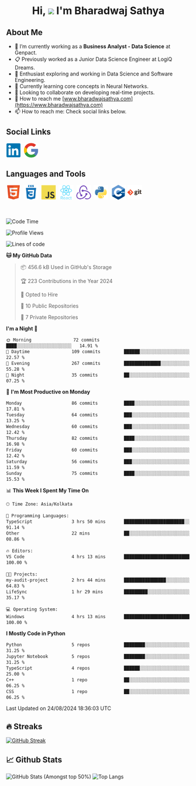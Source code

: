 <h1 align="center"> Hi, <img src="https://media.giphy.com/media/hvRJCLFzcasrR4ia7z/giphy.gif" width="30px"/> I'm Bharadwaj Sathya</h1>

## About Me

- 💼 I’m currently working as a <strong>Business Analyst - Data Science</strong> at Genpact.
- 📋 Previously worked as a Junior Data Science Engineer at LogiQ Dreams.
- 🧭 Enthusiast exploring and working in Data Science and Software Engineering.
- 🌱 Currently learning core concepts in Neural Networks.
- 💞️ Looking to collaborate on developing real-time projects.
- 👀 How to reach me [www.bharadwajsathya.com](https://www.bharadwajsathya.com)
- 📫 How to reach me: Check social links below.

## Social Links

<div>
  <img src="https://github.com/devicons/devicon/blob/master/icons/linkedin/linkedin-original.svg" title="Linked In" alt="Linked In" width="40" height="40" />&nbsp;
  <img src="https://github.com/devicons/devicon/blob/master/icons/google/google-original.svg" title="Gmail" alt="Gmail" width="40" height="40" />&nbsp;
</div>

## Languages and Tools

<div>
  <img src="https://github.com/devicons/devicon/blob/master/icons/html5/html5-original.svg" title="HTML5" alt="HTML" width="40" height="40" />&nbsp;
  <img src="https://github.com/devicons/devicon/blob/master/icons/css3/css3-plain-wordmark.svg" title="CSS3" alt="CSS" width="40" height="40" />&nbsp;
  <img src="https://github.com/devicons/devicon/blob/master/icons/javascript/javascript-original.svg" title="JavaScript" alt="JavaScript" width="40" height="40" />&nbsp;
  <img src="https://github.com/devicons/devicon/blob/master/icons/react/react-original-wordmark.svg" title="React" alt="React" width="40" height="40" />&nbsp;
  <img src="https://github.com/devicons/devicon/blob/master/icons/redux/redux-original.svg" title="Redux" alt="Redux" width="40" height="40" />&nbsp;
  <img src="https://github.com/devicons/devicon/blob/master/icons/python/python-original.svg" title="Python" alt="Python" width="40" height="40" />&nbsp;
  <img src="https://github.com/devicons/devicon/blob/master/icons/cplusplus/cplusplus-original.svg" title="C++" alt="C++" width="40" height="40" />
  <img src="https://github.com/devicons/devicon/blob/master/icons/git/git-original-wordmark.svg" title="Git" alt="Git" width="40" height="40" />
</div>
<br></br>

<!--START_SECTION:waka-->
![Code Time](http://img.shields.io/badge/Code%20Time-349%20hrs%2048%20mins-blue)

![Profile Views](http://img.shields.io/badge/Profile%20Views-3-blue)

![Lines of code](https://img.shields.io/badge/From%20Hello%20World%20I%27ve%20Written-3.3%20million%20lines%20of%20code-blue)

**🐱 My GitHub Data** 

> 📦 456.6 kB Used in GitHub's Storage 
 > 
> 🏆 223 Contributions in the Year 2024
 > 
> 💼 Opted to Hire
 > 
> 📜 10 Public Repositories 
 > 
> 🔑 7 Private Repositories 
 > 
**I'm a Night 🦉** 

```text
🌞 Morning                72 commits          ████░░░░░░░░░░░░░░░░░░░░░   14.91 % 
🌆 Daytime                109 commits         ██████░░░░░░░░░░░░░░░░░░░   22.57 % 
🌃 Evening                267 commits         ██████████████░░░░░░░░░░░   55.28 % 
🌙 Night                  35 commits          ██░░░░░░░░░░░░░░░░░░░░░░░   07.25 % 
```
📅 **I'm Most Productive on Monday** 

```text
Monday                   86 commits          ████░░░░░░░░░░░░░░░░░░░░░   17.81 % 
Tuesday                  64 commits          ███░░░░░░░░░░░░░░░░░░░░░░   13.25 % 
Wednesday                60 commits          ███░░░░░░░░░░░░░░░░░░░░░░   12.42 % 
Thursday                 82 commits          ████░░░░░░░░░░░░░░░░░░░░░   16.98 % 
Friday                   60 commits          ███░░░░░░░░░░░░░░░░░░░░░░   12.42 % 
Saturday                 56 commits          ███░░░░░░░░░░░░░░░░░░░░░░   11.59 % 
Sunday                   75 commits          ████░░░░░░░░░░░░░░░░░░░░░   15.53 % 
```


📊 **This Week I Spent My Time On** 

```text
🕑︎ Time Zone: Asia/Kolkata

💬 Programming Languages: 
TypeScript               3 hrs 50 mins       ███████████████████████░░   91.14 % 
Other                    22 mins             ██░░░░░░░░░░░░░░░░░░░░░░░   08.86 % 

🔥 Editors: 
VS Code                  4 hrs 13 mins       █████████████████████████   100.00 % 

🐱‍💻 Projects: 
my-audit-project         2 hrs 44 mins       ████████████████░░░░░░░░░   64.83 % 
LifeSync                 1 hr 29 mins        █████████░░░░░░░░░░░░░░░░   35.17 % 

💻 Operating System: 
Windows                  4 hrs 13 mins       █████████████████████████   100.00 % 
```

**I Mostly Code in Python** 

```text
Python                   5 repos             ████████░░░░░░░░░░░░░░░░░   31.25 % 
Jupyter Notebook         5 repos             ████████░░░░░░░░░░░░░░░░░   31.25 % 
TypeScript               4 repos             ██████░░░░░░░░░░░░░░░░░░░   25.00 % 
C++                      1 repo              ██░░░░░░░░░░░░░░░░░░░░░░░   06.25 % 
CSS                      1 repo              ██░░░░░░░░░░░░░░░░░░░░░░░   06.25 % 
```




 Last Updated on 24/08/2024 18:36:03 UTC
<!--END_SECTION:waka-->

## 🔥 Streaks

[![GitHub Streak](https://streak-stats.demolab.com?user=Bharadwaj-Sathya)](https://git.io/streak-stats)

## 📈 Github Stats 

![GitHub Stats (Amongst top 50%)](https://github-readme-stats.vercel.app/api?username=Bharadwaj-Sathya&show_icons=true&hide=issues,prs&theme=radical)
![Top Langs](https://github-readme-stats.vercel.app/api/top-langs/?username=Bharadwaj-Sathya&layout=compact&langs_count=4&theme=radical)
